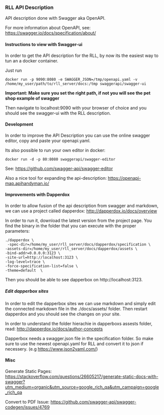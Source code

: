  
### RLL API Description

API description done with Swagger aka OpenAPI.

For more information about OpenAPI, see: https://swagger.io/docs/specification/about/


#### Instructions to view with Swagger-ui
In order to get the API description for the RLL, by now its the easiest way to tun an a docker container.

Just run

	docker run -p 9090:8080 -e SWAGGER_JSON=/tmp/openapi.yaml -v /home/my_user/path/to/rll_server/docs:/tmp swaggerapi/swagger-ui
	
**Important: Make sure you set the right path, if not you will see the pet shop example of swagger**

Then navigate to localhost:9090 with your browser of choice and you should see the swagger-ui with the RLL description.

#### Development

In order to improve the API Description you can use the online swagger editor, copy and paste your openapi.yaml.

Its also possible to run your own editor in docker: 

	docker run -d -p 80:8080 swaggerapi/swagger-editor
	
See:
	https://github.com/swagger-api/swagger-editor

Also a nice tool for expanding the api-description:
	https://openapi-map.apihandyman.io/

#### Improvements with Dapperdox
In order to allow fusion of the api description from swagger and markdown, we can use a project called dapperdox: http://dapperdox.io/docs/overview

In order to run it, download the latest version from the project page. You find the binary in the folder that you can execute with the proper parameters:

	./dapperdox \
  	 -spec-dir=/home/my_user/rll_server/docs/dapperdox/specification \
    -assets-dir=/home/my_user/rll_server/docs/dapperdox/assets \
    -bind-addr=0.0.0.0:3123 \
    -site-url=http://localhost:3123 \
    -log-level=trace \
    -force-specification-list=false \
    -theme=default  \
    
   Then you should be able to see dapperbox on http://localhost:3123.
   
##### Edit dapperbox sites
In order to edit the dapperbox sites we can use markdown and simply edit the connected markdown file in the ./docs/assets/ folder. Then restart dapperdox and you should see the changes on your site.

In order to understand the folder hierachie in dapperboxs assests folder, read: 
http://dapperdox.io/docs/author-concepts

Dapperbox needs a swagger.json file in the specification folder. So make sure to use the newest openapi.yaml for RLL and convert it to json if necessery. (e.g https://www.json2yaml.com/)
   

#### Misc
Generate Static Pages: 
https://stackoverflow.com/questions/26605217/generate-static-docs-with-swagger?utm_medium=organic&utm_source=google_rich_qa&utm_campaign=google_rich_qa

Convert to PDF Issue: 
https://github.com/swagger-api/swagger-codegen/issues/4769